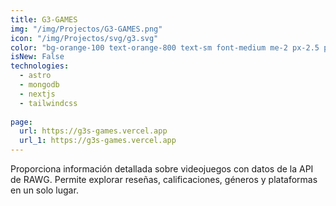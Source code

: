 ```yaml
---
title: G3-GAMES
img: "/img/Projectos/G3-GAMES.png"
icon: "/img/Projectos/svg/g3.svg"
color: "bg-orange-100 text-orange-800 text-sm font-medium me-2 px-2.5 py-0.5 rounded dark:bg-orange-900 dark:text-orange-300"
isNew: False
technologies:
  - astro
  - mongodb
  - nextjs
  - tailwindcss
  
page:
  url: https://g3s-games.vercel.app
  url_1: https://g3s-games.vercel.app
---
```


Proporciona información detallada sobre videojuegos con datos de la API de RAWG. Permite explorar reseñas, calificaciones, géneros y plataformas en un solo lugar.

<!-- puedes consultar informacion sobre diferentes videojuegos ademas de iniciar sesion comentar,puntuar y hasta dar likes dentro de cada juego -->
